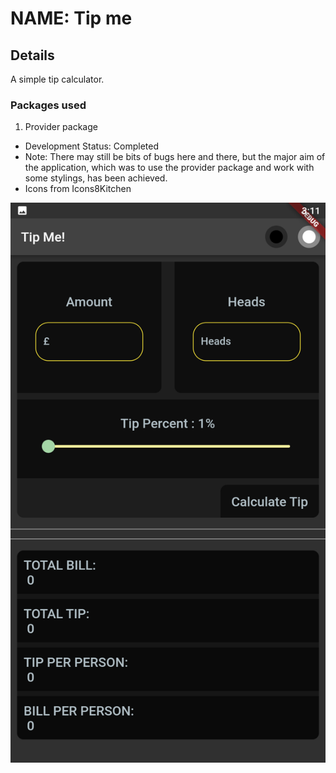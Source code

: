 # NAME: Tip me

## Details

A simple tip calculator.

### Packages used

1. Provider package

- Development Status: Completed
- Note: There may still be bits of bugs here and there, but the major aim of the application, which was to use the provider package and work with some stylings, has been achieved.
- Icons from Icons8Kitchen

![Tip me main Page](/tip_me/images/tip_me.png)
